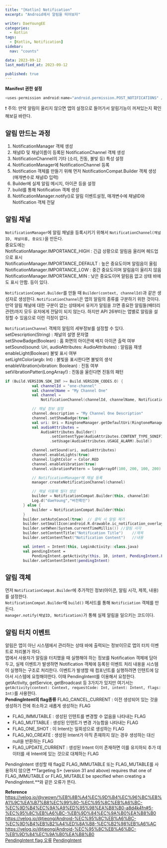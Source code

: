 ```yaml
---
title: "[Kotlin] Notification"
excerpt: "Android에서 알림을 띄어보자"

writer: DaeYoungEE
categories:
  - Kotlin
tags:
  - [Kotlin, Notification]
sidebar:
  nav: "counts"

data: 2023-09-12
last_modified_at: 2023-09-12

published: true
---
```


**Manifest 권한 설정**

```kotlin
<uses-permission android:name="android.permission.POST_NOTIFICATIONS" />
```

❗️ 주의: 만약 알림이 울리지 않으면 앱의 설정으로 들어가서 알림기능이 꺼져있는지 확인해보길 바란다.

## 알림 만드는 과정

1. NotificationManager 객체 생성
2. 채널ID 및 채널이름이 등록된 NotificationChannel 객체 생성
3. NotificationChannel의 기타 (소리, 진동, 불빛 등) 특성 설정
4. NotificationManager에 NotificationChannel 등록
5. Notification 객체를 만들기 위해 먼저 NotificationCompat.Builder 객체 생성(매개변수로 채널ID 입력)
6. Builder에 실제 알림 메시지, 아이콘 등을 설정
7. build를 통해 Notification 객체 생성
8. NotificationManager.notify()로 알림 이벤트설정, 매개변수에 채널ID와 Notification 객체 전달

## 알림 채널

`NotificationManager`에 알림 채널을 등록시키기 위해서 `NotificationChannel(채널ID, 채널이름, 중요도)`을 만든다.  
중요도에는  
NotificationManager.IMPORTANCE_HIGH : 긴급 상황으로 알림음 울리며 헤드업으로 표시  
NotificationManager.IMPORTANCE_DEFAULT : 높은 중요도이며 알림음이 울림  
NotificationManager.IMPORTANCE_LOW : 중간 중요도이며 알림음이 울리지 않음  
NotificationManager.IMPORTANCE_MIN : 낮은 중요도이며 알림음 없고 상태 바에도 표시 안함. 등이 있다.

`NotificationCompat.Builder`를 만들 때 `Builder(context, channelId)`과 같은 생성자로 생성한다. `NotificationChannel`은 앱의 알림의 종류를 구분하기 위한 것이다. 만약 알림 채널에 대한 구분이 없는 상태에서 유저가 알림을 끄면 중요한 알림들(배터리 관련)까지 모두 유저에게 전달이 되지 않는다. 하지만 API 26부터는 앱별로 알림을 설정할 수 있음으로 이런 걱정이 없다.

`NotificationChannel` 객체의 알림의 세부정보를 설정할 수 있다.
setDescription(String) : 채널의 설명 문자열  
setShowBadge(Boolean) : 홈 화면의 아이콘에 배지 아이콘 출력 여부  
setSound(sound: Uri, audioAttributes: AudioAttributes) : 알림음 재생  
enableLight(Boolean) 불빛 표시 여부  
setLightColor(argb: Int) : 불빛을 표시한다면 불빛의 생삭  
enableVibration(vibration: Boolean) : 진동 여부  
setVibrationPatter(LongArray!) : 진동을 울린다면 진동의 패턴

```kotlin
if (Build.VERSION.SDK_INT >= Build.VERSION_CODES.O) {
            val channelId = "one-channel"
            val channelName = "My Channel One"
            val channel =
                NotificationChannel(channelId, channelName, NotificationManager.IMPORTANCE_HIGH)

            // 채널 정보 설정
            channel.description = "My Channel One Description"
            channel.setShowBadge(true)
            val uri: Uri = RingtoneManager.getDefaultUri(RingtoneManager.TYPE_NOTIFICATION)
            val audioAttributes =
                AudioAttributes.Builder()
                    .setContentType(AudioAttributes.CONTENT_TYPE_SONIFICATION)
                    .setUsage(AudioAttributes.USAGE_ALARM).build()

            channel.setSound(uri, audioAttributes)
            channel.enableLights(true)
            channel.lightColor = Color.RED
            channel.enableVibration(true)
            channel.vibrationPattern = longArrayOf(100, 200, 100, 200)

            // NotificationManager에 채널 등록
            manager.createNotificationChannel(channel)

            // 채널 이용해 빌더 생성
            builder = NotificationCompat.Builder(this, channelId)
            Log.d("daeYoung","버전확인")
        } else {
            builder = NotificationCompat.Builder(this)
        }
        builder.setAutoCancel(true)  // 클릭 시 알림 제거
        builder.setSmallIcon(android.R.drawable.ic_notification_overlay)  //스몰 아이콘
        builder.setWhen(System.currentTimeMillis()) //알림 시각
        builder.setContentTitle("Notification Title")    //제목
        builder.setContentText("Notification Content")   //내용

        val intent = Intent(this, LoginActivity::class.java)
        val pendingIntent =
            PendingIntent.getActivity(this, 10, intent, PendingIntent.FLAG_IMMUTABLE)
        builder.setContentIntent(pendingIntent)
```

## 알림 객체

먼저 `NotificationCompat.Builder`에 추가적인 정보(아이콘, 알림 시각, 제목, 내용)를 설정한다.  
`NotificationCompat.Builder`에 `build()` 메서드를 통해 `Notificiation` 객체를 만든다.  
`manager.notify(채널ID, Notification)`가 통해 실제 알림을 일으키는 코드이다.

## 알림 터치 이벤트

알림은 앱이 아닌 시스템에서 관리하는 상태 바에 출력되는 정보이므로 앱의 터치 이벤트로 처리불가 하다.  
앱에서 사용자가 알림을 터치했을 때 실행해야 하는 정보를 Notification 객체에 담아 두고, 실제 이벤트가 발생하면 Notification 객체에 등록된 이벤트 처리 내용을 시스템이 실행하는 구조로 처리한다. 이벤트가 발생할 때 컴포넌트를 실행하려면 인텐트에 담아서 시스템에 요청해야한다. 이때 PendingIntent를 이용해서 요청한다.  
getActivity, getService, getBroadcast 등 3가지가 있지만 여기서는 `getActivity(context: Context, requestCode: Int, intent: Intent, flags: Int)`를 사용한다.  
**PendingIntent의 flag종류**
FLAG_CANCEL_CURRENT : 이전 생성되어 있는 것을 생성하기 전에 취소하고 새롭게 생성하는 FLAG

- FLAG_IMMUTABLE : 생성된 인텐트를 변경할 수 없음을 나타내는 FLAG
- FLAG_MUTTABLE : 생성된 인텐트가 변경 가능함을 나타내는 FLAG
- FLAG_ONE_SHOT : 이 Intent는 일회성으로 생성하는 FLAG
- FLAG_NO_CREATE : 생성된 Intent가 아직 존재하지 않는 경우 생성하는 대신 null을 반환하는 FLAG
- FLAG_UPDATE_CURRENT : 생성된 Intent 이미 존재하면 이를 유지하되 추가 데이터를 새 Intent에 있는 것으로 대체하는 FLAG

PendingIntent 생성할 때 flag로 FLAG_IMMUTABLE 또는 FLAG_MUTABLE를 사용하지 않으면 **Targeting S+ (version 31 and above) requires that one of FLAG_IMMUTABLE or FLAG_MUTABLE be specified when creating a PendingIntent.**와 같은 오류가 뜬다.

**Reference**  
https://velog.io/@ywown/%EB%8B%A4%EC%9D%B4%EC%96%BC%EB%A1%9C%EA%B7%B8%EC%99%80-%EC%95%8C%EB%A6%BC-%EC%9D%B4%EC%9A%A9%ED%95%98%EA%B8%B0-a8d4k4fn#5-%EC%95%8C%EB%A6%BC-%EB%9D%84%EC%9A%B0%EA%B8%B0  
https://velog.io/@tjeong/Android-%EC%95%8C%EB%A6%BC-%EC%9D%B4%EB%B2%A4%ED%8A%B8-%EC%B2%98%EB%A6%AC
https://velog.io/@tjeong/Android-%EC%95%8C%EB%A6%BC-%EB%9D%84%EC%9A%B0%EA%B8%B0  
[PendingIntent flag 오류](https://velog.io/@heetaeheo/Targeting-S-version-31-and-above-requires-that-one-of-FLAGIMMUTABLE-or-FLAGMUTABLE-be-specified-when-creating-a-PendingIntent)
[PendingIntent](https://zibro.tistory.com/2)
